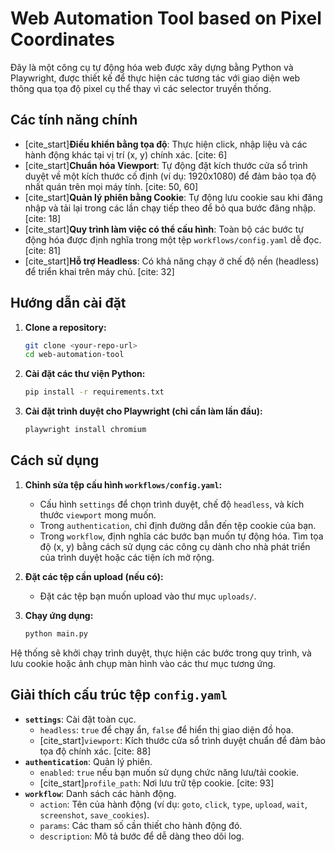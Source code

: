 # Web Automation Tool based on Pixel Coordinates

Đây là một công cụ tự động hóa web được xây dựng bằng Python và Playwright, được thiết kế để thực hiện các tương tác với giao diện web thông qua tọa độ pixel cụ thể thay vì các selector truyền thống.

## Các tính năng chính

- [cite_start]**Điều khiển bằng tọa độ**: Thực hiện click, nhập liệu và các hành động khác tại vị trí (x, y) chính xác. [cite: 6]
- [cite_start]**Chuẩn hóa Viewport**: Tự động đặt kích thước cửa sổ trình duyệt về một kích thước cố định (ví dụ: 1920x1080) để đảm bảo tọa độ nhất quán trên mọi máy tính. [cite: 50, 60]
- [cite_start]**Quản lý phiên bằng Cookie**: Tự động lưu cookie sau khi đăng nhập và tải lại trong các lần chạy tiếp theo để bỏ qua bước đăng nhập. [cite: 18]
- [cite_start]**Quy trình làm việc có thể cấu hình**: Toàn bộ các bước tự động hóa được định nghĩa trong một tệp `workflows/config.yaml` dễ đọc. [cite: 81]
- [cite_start]**Hỗ trợ Headless**: Có khả năng chạy ở chế độ nền (headless) để triển khai trên máy chủ. [cite: 32]

## Hướng dẫn cài đặt

1.  **Clone a repository:**
    ```bash
    git clone <your-repo-url>
    cd web-automation-tool
    ```

2.  **Cài đặt các thư viện Python:**
    ```bash
    pip install -r requirements.txt
    ```

3.  **Cài đặt trình duyệt cho Playwright (chỉ cần làm lần đầu):**
    ```bash
    playwright install chromium
    ```

## Cách sử dụng

1.  **Chỉnh sửa tệp cấu hình `workflows/config.yaml`:**
    * Cấu hình `settings` để chọn trình duyệt, chế độ `headless`, và kích thước `viewport` mong muốn.
    * Trong `authentication`, chỉ định đường dẫn đến tệp cookie của bạn.
    * Trong `workflow`, định nghĩa các bước bạn muốn tự động hóa. Tìm tọa độ (x, y) bằng cách sử dụng các công cụ dành cho nhà phát triển của trình duyệt hoặc các tiện ích mở rộng.

2.  **Đặt các tệp cần upload (nếu có):**
    * Đặt các tệp bạn muốn upload vào thư mục `uploads/`.

3.  **Chạy ứng dụng:**
    ```bash
    python main.py
    ```

Hệ thống sẽ khởi chạy trình duyệt, thực hiện các bước trong quy trình, và lưu cookie hoặc ảnh chụp màn hình vào các thư mục tương ứng.

## Giải thích cấu trúc tệp `config.yaml`

- **`settings`**: Cài đặt toàn cục.
  - `headless`: `true` để chạy ẩn, `false` để hiển thị giao diện đồ họa.
  - [cite_start]`viewport`: Kích thước cửa sổ trình duyệt chuẩn để đảm bảo tọa độ chính xác. [cite: 88]
- **`authentication`**: Quản lý phiên.
  - `enabled`: `true` nếu bạn muốn sử dụng chức năng lưu/tải cookie.
  - [cite_start]`profile_path`: Nơi lưu trữ tệp cookie. [cite: 93]
- **`workflow`**: Danh sách các hành động.
  - `action`: Tên của hành động (ví dụ: `goto`, `click`, `type`, `upload`, `wait`, `screenshot`, `save_cookies`).
  - `params`: Các tham số cần thiết cho hành động đó.
  - `description`: Mô tả bước để dễ dàng theo dõi log.
